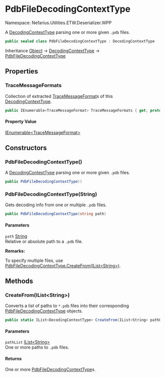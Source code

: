 # PdbFileDecodingContextType

Namespace: Nefarius.Utilities.ETW.Deserializer.WPP

A [DecodingContextType](./nefarius.utilities.etw.deserializer.wpp.decodingcontexttype.md) parsing one or more given `.pdb` files.

```csharp
public sealed class PdbFileDecodingContextType : DecodingContextType
```

Inheritance [Object](https://docs.microsoft.com/en-us/dotnet/api/system.object) → [DecodingContextType](./nefarius.utilities.etw.deserializer.wpp.decodingcontexttype.md) → [PdbFileDecodingContextType](./nefarius.utilities.etw.deserializer.wpp.pdbfiledecodingcontexttype.md)

## Properties

### <a id="properties-tracemessageformats"/>**TraceMessageFormats**

Collection of extracted [TraceMessageFormat](./nefarius.utilities.etw.deserializer.wpp.tmf.tracemessageformat.md)s of this [DecodingContextType](./nefarius.utilities.etw.deserializer.wpp.decodingcontexttype.md).

```csharp
public IEnumerable<TraceMessageFormat> TraceMessageFormats { get; protected set; }
```

#### Property Value

[IEnumerable&lt;TraceMessageFormat&gt;](https://docs.microsoft.com/en-us/dotnet/api/system.collections.generic.ienumerable-1)<br>

## Constructors

### <a id="constructors-.ctor"/>**PdbFileDecodingContextType()**

A [DecodingContextType](./nefarius.utilities.etw.deserializer.wpp.decodingcontexttype.md) parsing one or more given `.pdb` files.

```csharp
public PdbFileDecodingContextType()
```

### <a id="constructors-.ctor"/>**PdbFileDecodingContextType(String)**

Gets decoding info from one or multiple `.pdb` files.

```csharp
public PdbFileDecodingContextType(string path)
```

#### Parameters

`path` [String](https://docs.microsoft.com/en-us/dotnet/api/system.string)<br>
Relative or absolute path to a `.pdb` file.

**Remarks:**

To specify multiple files, use [PdbFileDecodingContextType.CreateFrom(IList&lt;String&gt;)](./nefarius.utilities.etw.deserializer.wpp.pdbfiledecodingcontexttype.md#createfromiliststring).

## Methods

### <a id="methods-createfrom"/>**CreateFrom(IList&lt;String&gt;)**

Converts a list of paths to `*.pdb` files into their corresponding [PdbFileDecodingContextType](./nefarius.utilities.etw.deserializer.wpp.pdbfiledecodingcontexttype.md)
 objects.

```csharp
public static IList<DecodingContextType> CreateFrom(IList<String> pathList)
```

#### Parameters

`pathList` [IList&lt;String&gt;](https://docs.microsoft.com/en-us/dotnet/api/system.collections.generic.ilist-1)<br>
One or more paths to `.pdb` files.

#### Returns

One or more [PdbFileDecodingContextType](./nefarius.utilities.etw.deserializer.wpp.pdbfiledecodingcontexttype.md)s.
